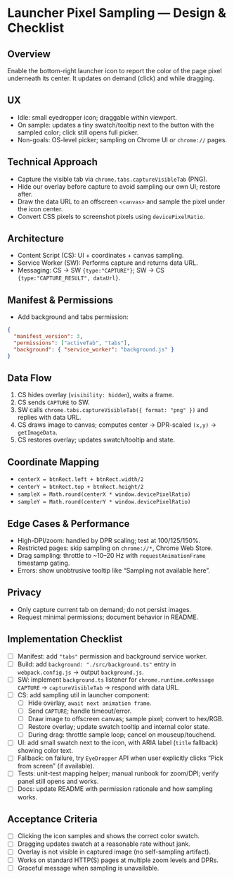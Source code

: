 # Launcher Pixel Sampling — Design & Checklist

## Overview
Enable the bottom-right launcher icon to report the color of the page pixel underneath its center. It updates on demand (click) and while dragging.

## UX
- Idle: small eyedropper icon; draggable within viewport.
- On sample: updates a tiny swatch/tooltip next to the button with the sampled color; click still opens full picker.
- Non-goals: OS-level picker; sampling on Chrome UI or `chrome://` pages.

## Technical Approach
- Capture the visible tab via `chrome.tabs.captureVisibleTab` (PNG).
- Hide our overlay before capture to avoid sampling our own UI; restore after.
- Draw the data URL to an offscreen `<canvas>` and sample the pixel under the icon center.
- Convert CSS pixels to screenshot pixels using `devicePixelRatio`.

## Architecture
- Content Script (CS): UI + coordinates + canvas sampling.
- Service Worker (SW): Performs capture and returns data URL.
- Messaging: CS → SW `{type:"CAPTURE"}`; SW → CS `{type:"CAPTURE_RESULT", dataUrl}`.

## Manifest & Permissions
- Add background and tabs permission:
```json
{
  "manifest_version": 3,
  "permissions": ["activeTab", "tabs"],
  "background": { "service_worker": "background.js" }
}
```

## Data Flow
1) CS hides overlay (`visibility: hidden`), waits a frame.
2) CS sends `CAPTURE` to SW.
3) SW calls `chrome.tabs.captureVisibleTab({ format: "png" })` and replies with data URL.
4) CS draws image to canvas; computes center → DPR-scaled `(x,y)` → `getImageData`.
5) CS restores overlay; updates swatch/tooltip and state.

## Coordinate Mapping
- `centerX = btnRect.left + btnRect.width/2`
- `centerY = btnRect.top + btnRect.height/2`
- `sampleX = Math.round(centerX * window.devicePixelRatio)`
- `sampleY = Math.round(centerY * window.devicePixelRatio)`

## Edge Cases & Performance
- High-DPI/zoom: handled by DPR scaling; test at 100/125/150%.
- Restricted pages: skip sampling on `chrome://*`, Chrome Web Store.
- Drag sampling: throttle to ~10–20 Hz with `requestAnimationFrame` timestamp gating.
- Errors: show unobtrusive tooltip like “Sampling not available here”.

## Privacy
- Only capture current tab on demand; do not persist images.
- Request minimal permissions; document behavior in README.

## Implementation Checklist
- [ ] Manifest: add `"tabs"` permission and background service worker.
- [ ] Build: add `background: "./src/background.ts"` entry in `webpack.config.js` → output `background.js`.
- [ ] SW: implement `background.ts` listener for `chrome.runtime.onMessage` `CAPTURE` → `captureVisibleTab` → respond with data URL.
- [ ] CS: add sampling util in launcher component:
  - [ ] Hide overlay, `await next animation frame`.
  - [ ] Send `CAPTURE`; handle timeout/error.
  - [ ] Draw image to offscreen canvas; sample pixel; convert to hex/RGB.
  - [ ] Restore overlay; update swatch tooltip and internal color state.
  - [ ] During drag: throttle sample loop; cancel on mouseup/touchend.
- [ ] UI: add small swatch next to the icon, with ARIA label (`title` fallback) showing color text.
- [ ] Fallback: on failure, try `EyeDropper` API when user explicitly clicks “Pick from screen” (if available).
- [ ] Tests: unit-test mapping helper; manual runbook for zoom/DPI; verify panel still opens and works.
- [ ] Docs: update README with permission rationale and how sampling works.

## Acceptance Criteria
- [ ] Clicking the icon samples and shows the correct color swatch.
- [ ] Dragging updates swatch at a reasonable rate without jank.
- [ ] Overlay is not visible in captured image (no self-sampling artifact).
- [ ] Works on standard HTTP(S) pages at multiple zoom levels and DPRs.
- [ ] Graceful message when sampling is unavailable.
